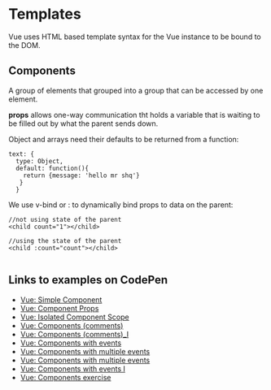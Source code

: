 # Templates

Vue uses HTML based template syntax for the Vue instance to be bound to the DOM.

## Components

A group of elements that grouped into a group that can be accessed by one element.


**props** allows one-way communication tht holds a variable that is waiting to be filled out by what the parent sends down. 

Object and arrays need their defaults to be returned from a function: 

```
text: {
  type: Object,
  default: function(){
    return {message: 'hello mr shq'}
   }
  }
```

We use v-bind or : to dynamically bind props to data on the parent:

```
//not using state of the parent
<child count="1"></child>

//using the state of the parent
<child :count="count"></child>


```

## Links to examples on CodePen

* [Vue: Simple Component](https://codepen.io/Amo-Prince/pen/OBMvGQ)
* [Vue: Component Props](https://codepen.io/Amo-Prince/pen/VEexvW)
* [Vue: Isolated Component Scope](https://codepen.io/Amo-Prince/pen/qJbYmr)
* [Vue: Components (comments)](https://codepen.io/Amo-Prince/pen/MPKXZr)
* [Vue: Components (comments)_I](https://codepen.io/Amo-Prince/pen/RerBwP)
* [Vue: Components with events](https://codepen.io/Amo-Prince/pen/VEeBBj)
* [Vue: Components with multiple events](https://codepen.io/Amo-Prince/pen/ePJPgR)
* [Vue: Components with multiple events](https://codepen.io/Amo-Prince/pen/jeWvMR)
* [Vue: Components with events I](https://codepen.io/Amo-Prince/pen/zmrLXY)
* [Vue: Components exercise](https://codepen.io/Amo-Prince/pen/gBPZYo)


